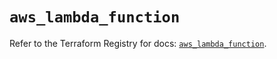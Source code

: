 # `aws_lambda_function`

Refer to the Terraform Registry for docs: [`aws_lambda_function`](https://registry.terraform.io/providers/hashicorp/aws/6.11.0/docs/resources/lambda_function).
